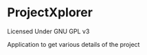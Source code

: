 ProjectXplorer
==============
Licensed Under GNU GPL v3

Application to get various details of the project